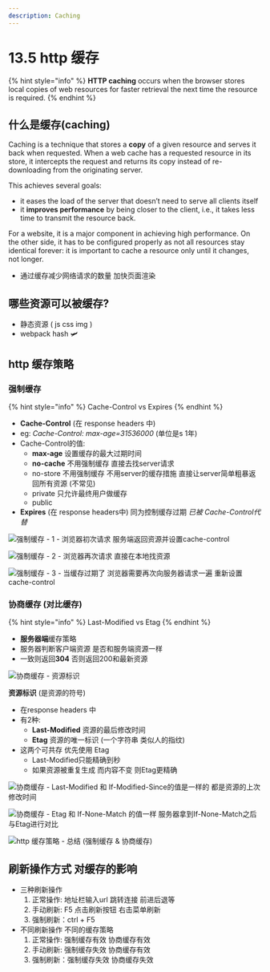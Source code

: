 ```yaml
---
description: Caching
---
```


# 13.5 http 缓存

{% hint style="info" %}
**HTTP caching** occurs when the browser stores local copies of web resources for faster retrieval the next time the resource is required.
{% endhint %}

## 什么是缓存\(caching\)

Caching is a technique that stores a **copy** of a given resource and serves it back when requested. When a web cache has a requested resource in its store, it intercepts the request and returns its copy instead of re-downloading from the originating server. 

This achieves several goals: 

* it eases the load of the server that doesn’t need to serve all clients itself
* it **improves performance** by being closer to the client, i.e., it takes less time to transmit the resource back. 

For a website, it is a major component in achieving high performance. On the other side, it has to be configured properly as not all resources stay identical forever: it is important to cache a resource only until it changes, not longer.

* 通过缓存减少网络请求的数量 加快页面渲染

## 哪些资源可以被缓存?

* 静态资源 \( js css img \)
* webpack hash 🛩 

## http 缓存策略

### 强制缓存

{% hint style="info" %}
Cache-Control vs Expires
{% endhint %}

* **Cache-Control** \(在 response headers 中\)
* eg: _Cache-Control: max-age=31536000_ \(单位是s 1年\)
* Cache-Control的值:
  * **max-age** 设置缓存的最大过期时间
  * **no-cache** 不用强制缓存 直接去找server请求
  * no-store 不用强制缓存 不用server的缓存措施 直接让server简单粗暴返回所有资源 \(不常见\)
  * private 只允许最终用户做缓存
  * public 
* **Expires** \(在 response headers中\) 同为控制缓存过期 _已被 Cache-Control代替_

![&#x5F3A;&#x5236;&#x7F13;&#x5B58; - 1 - &#x6D4F;&#x89C8;&#x5668;&#x521D;&#x6B21;&#x8BF7;&#x6C42; &#x670D;&#x52A1;&#x7AEF;&#x8FD4;&#x56DE;&#x8D44;&#x6E90;&#x5E76;&#x8BBE;&#x7F6E;cache-control](../../.gitbook/assets/cache1.png)

![&#x5F3A;&#x5236;&#x7F13;&#x5B58; - 2 - &#x6D4F;&#x89C8;&#x5668;&#x518D;&#x6B21;&#x8BF7;&#x6C42; &#x76F4;&#x63A5;&#x5728;&#x672C;&#x5730;&#x627E;&#x8D44;&#x6E90;](../../.gitbook/assets/cache2.png)

![&#x5F3A;&#x5236;&#x7F13;&#x5B58; - 3 - &#x5F53;&#x7F13;&#x5B58;&#x8FC7;&#x671F;&#x4E86; &#x6D4F;&#x89C8;&#x5668;&#x9700;&#x8981;&#x518D;&#x6B21;&#x5411;&#x670D;&#x52A1;&#x5668;&#x8BF7;&#x6C42;&#x4E00;&#x904D;  &#x91CD;&#x65B0;&#x8BBE;&#x7F6E;cache-control](../../.gitbook/assets/cache3.png)

### 协商缓存 \(对比缓存\)

{% hint style="info" %}
Last-Modified vs Etag
{% endhint %}

* **服务器端**缓存策略
* 服务器判断客户端资源 是否和服务端资源一样
* 一致则返回**304** 否则返回200和最新资源

![&#x534F;&#x5546;&#x7F13;&#x5B58; - &#x8D44;&#x6E90;&#x6807;&#x8BC6;](../../.gitbook/assets/cache4.png)

**资源标识** \(是资源的符号\) 

* 在response headers 中
* 有2种:
  * **Last-Modified** 资源的最后修改时间
  * **Etag** 资源的唯一标识 \(一个字符串 类似人的指纹\)
* 这两个可共存 优先使用 Etag
  * Last-Modified只能精确到秒
  * 如果资源被重复生成 而内容不变 则Etag更精确

![&#x534F;&#x5546;&#x7F13;&#x5B58; - Last-Modified &#x548C; If-Modified-Since&#x7684;&#x503C;&#x662F;&#x4E00;&#x6837;&#x7684; &#x90FD;&#x662F;&#x8D44;&#x6E90;&#x7684;&#x4E0A;&#x6B21;&#x4FEE;&#x6539;&#x65F6;&#x95F4;](../../.gitbook/assets/cache5.png)

![&#x534F;&#x5546;&#x7F13;&#x5B58; - Etag &#x548C; If-None-Match &#x7684;&#x503C;&#x4E00;&#x6837; &#x670D;&#x52A1;&#x5668;&#x62FF;&#x5230;If-None-Match&#x4E4B;&#x540E;&#x4E0E;Etag&#x8FDB;&#x884C;&#x5BF9;&#x6BD4;](../../.gitbook/assets/cache6.png)

![http &#x7F13;&#x5B58;&#x7B56;&#x7565; - &#x603B;&#x7ED3; \(&#x5F3A;&#x5236;&#x7F13;&#x5B58; &amp; &#x534F;&#x5546;&#x7F13;&#x5B58;\)](../../.gitbook/assets/cache7.png)

## 刷新操作方式 对缓存的影响

* 三种刷新操作
  1. 正常操作: 地址栏输入url 跳转连接 前进后退等
  2. 手动刷新: F5 点击刷新按钮 右击菜单刷新 
  3. 强制刷新：ctrl + F5
* 不同刷新操作 不同的缓存策略
  1. 正常操作: 强制缓存有效 协商缓存有效
  2. 手动刷新: 强制缓存失效 协商缓存有效
  3. 强制刷新：强制缓存失效 协商缓存失效

